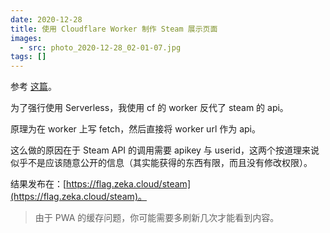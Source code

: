 ```yaml
---
date: 2020-12-28
title: 使用 Cloudflare Worker 制作 Steam 展示页面
images:
  - src: photo_2020-12-28_02-01-07.jpg
tags: []
---
```

参考 [这篇](https://dogcraft.top/archives/106/)。

为了强行使用 Serverless，我使用 cf 的 worker 反代了 steam 的 api。

原理为在 worker 上写 fetch，然后直接将 worker url 作为 api。

这么做的原因在于 Steam API 的调用需要 apikey 与 userid，这两个按道理来说似乎不是应该随意公开的信息（其实能获得的东西有限，而且没有修改权限）。

结果发布在：[https://flag.zeka.cloud/steam](https://flag.zeka.cloud/steam)。

> 由于 PWA 的缓存问题，你可能需要多刷新几次才能看到内容。